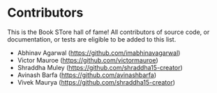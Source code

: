 # Contributors

This is the Book STore hall of fame! All contributors of source code, or documentation, or tests are eligible to be added to this list.

- Abhinav Agarwal (https://github.com/imabhinavagarwal)
- Victor Mauroe (https://github.com/victormauroe)
- Shraddha Muley (https://github.com/shraddha15-creator)
- Avinash Barfa (https://github.com/avinashbarfa)
- Vivek Maurya (https://github.com/shraddha15-creator)
